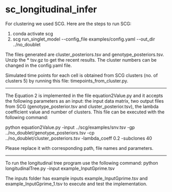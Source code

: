 # sc_longitudinal_infer

For clustering we used SCG. Here are the steps to run SCG:

1. conda activate scg
2. scg run_singlet_model --config_file examples/config.yaml --out_dir ../no_doublet

The files generated are cluster_posteriors.tsv and genotype_posteriors.tsv. Unzip the * tsv.gz to get the recent results. 
The cluster numbers can be changed in the config.yaml file. 

Simulated time points for each cell is obtained from SCG clusters (no. of clusters 5) by running this file: timepoints_from_cluster.py.

---------------------------------------------------------------------------------------

The Equation 2 is implemented in the file equation2Value.py and it accepts the following parameters as an input: the input data matrix, two output files from SCG (genotype_posterior.tsv and cluster_posterior.tsv), the lambda coefficient value and number of clusters. This file can be executed with the following command:

python equation2Value.py -input ../scg/examples/snv.tsv -gp ../no_doublet/genotype_posteriors.tsv -cp ../no_doublet/cluster_posteriors.tsv -lambda_coeff 0.2 -subclones 40

Please replace it with corresponding path, file names and parameters.

---------------------------------------------------------------------------------

To run the longitudinal tree program use the following command: python longitudinalTree.py -input example_InputGprime.tsv

The inputs folder has example inputs example_InputGprime.tsv and example_InputGprime_1.tsv to execute and test the implementation.
